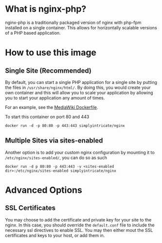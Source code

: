# What is nginx-php?

nginx-php is a traditionally packaged version of nginx with php-fpm installed on a single container. This allows for horizontally scalable versions of a PHP based application.

# How to use this image

## Single Site (Recommended)
By default, you can start a single PHP application for a single site by putting the files in `/usr/share/nginx/html/`. By doing this, you would create your own container and this will allow you to scale your application by allowing you to start your application any amount of times. 

For an example, see the [MediaWiki Dockerfile](https://github.com/stephenliang/mediawiki-dockerfile/blob/master/Dockerfile).

To start this container on port 80 and 443

	docker run -d -p 80:80 -p 443:443 simplyintricate/nginx

## Multiple Sites via sites-enabled
Another option is to add your custom nginx configuration by mounting it to `/etc/nginx/sites-enabled/`, you can do so as such

	docker run -d p 80:80 -p 443:443 -v <sites-enabled dir>:/etc/nginx/sites-enabled simplyintricate/nginx

# Advanced Options

## SSL Certificates

You may choose to add the certificate and private key for your site to the nginx. In this case, you should override the `default.conf` file to include the necessary ssl directives to enable SSL. You may then either mout the SSL certificates and keys to your host, or add them in.
